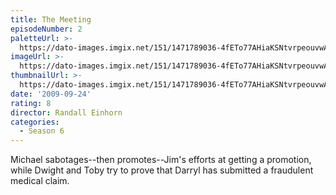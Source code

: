 ```yaml
---
title: The Meeting
episodeNumber: 2
paletteUrl: >-
  https://dato-images.imgix.net/151/1471789036-4fETo77AHiaKSNtvrpeouvwASgv.jpg?auto=enhance&ch=DPR%2CWidth&palette=json
imageUrl: >-
  https://dato-images.imgix.net/151/1471789036-4fETo77AHiaKSNtvrpeouvwASgv.jpg?auto=compress%2Cformat&ch=DPR%2CWidth&w=500
thumbnailUrl: >-
  https://dato-images.imgix.net/151/1471789036-4fETo77AHiaKSNtvrpeouvwASgv.jpg?auto=enhance&ch=DPR%2CWidth&fit=crop&fm=jpg&h=280&w=500
date: '2009-09-24'
rating: 8
director: Randall Einhorn
categories:
  - Season 6
---
```


Michael sabotages--then promotes--Jim's efforts at getting a promotion, while Dwight and Toby try to prove that Darryl has submitted a fraudulent medical claim.